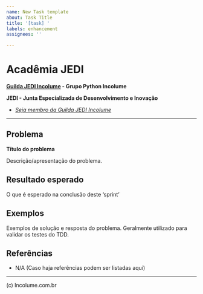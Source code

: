```yaml
---
name: New Task template
about: Task Title
title: '[task] '
labels: enhancement
assignees: ''

---
```


# Acadêmia JEDI

**[Guilda JEDI Incolume](https://discord.gg/eBNamXVtBW) - Grupo Python Incolume**

**JEDI - Junta Especializada de Desenvolvimento e Inovação**
- _[Seja membro da Guilda JEDI Incolume](https://discord.gg/eBNamXVtBW)_

---

## Problema

**Título do problema**

Descrição/apresentação do problema.

## Resultado esperado

O que é esperado na conclusão deste ‘sprint’

## Exemplos

Exemplos de solução e resposta do problema. Geralmente utilizado para validar os testes do TDD.

## Referências

 - N/A (Caso haja referências podem ser listadas aqui)

---
(c) Incolume.com.br